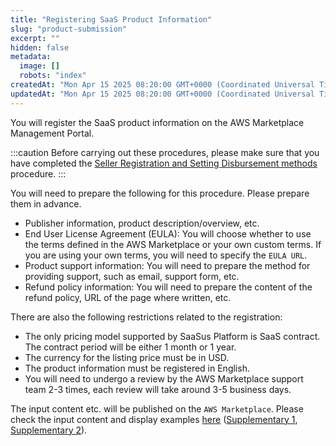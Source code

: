 ```yaml
---
title: "Registering SaaS Product Information"
slug: "product-submission"
excerpt: ""
hidden: false
metadata: 
  image: []
  robots: "index"
createdAt: "Mon Apr 15 2025 08:20:00 GMT+0000 (Coordinated Universal Time)"
updatedAt: "Mon Apr 15 2025 08:20:00 GMT+0000 (Coordinated Universal Time)"
---
```

You will register the SaaS product information on the AWS Marketplace Management Portal.

:::caution
Before carrying out these procedures, please make sure that you have completed the [Seller Registration and Setting Disbursement methods](/docs/part-4/aws-marketplace-integration/aws-marketplace-seller-registration) procedure.
:::

You will need to prepare the following for this procedure. Please prepare them in advance.

- Publisher information, product description/overview, etc.
- End User License Agreement (EULA): You will choose whether to use the terms defined in the AWS Marketplace or your own custom terms. If you are using your own terms, you will need to specify the `EULA URL`.
- Product support information: You will need to prepare the method for providing support, such as email, support form, etc.
- Refund policy information: You will need to prepare the content of the refund policy, URL of the page where written, etc.

There are also the following restrictions related to the registration:

- The only pricing model supported by SaaSus Platform is SaaS contract. The contract period will be either 1 month or 1 year.
- The currency for the listing price must be in USD.
- The product information must be registered in English.
- You will need to undergo a review by the AWS Marketplace support team 2-3 times, each review will take around 3-5 business days.

The input content etc. will be published on the `AWS Marketplace`. Please check the input content and display examples [here](/docs/part-4/aws-marketplace-integration/supplementary/supplementary-1) ([Supplementary 1](/docs/part-4/aws-marketplace-integration/supplementary/supplementary-1), [Supplementary 2](/docs/part-4/aws-marketplace-integration/supplementary/supplementary-2)).